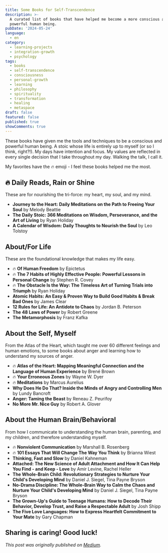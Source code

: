 ```yaml
---
title: Some Books for Self-Transcendence
description: >-
  A curated list of books that have helped me become a more conscious and
  powerful human being.
pubDate: '2024-05-24'
language:
  - en
category:
  - learning-projects
  - integration-growth
  - psychology
tags:
  - books
  - self-transcendence
  - consciousness
  - personal-growth
  - learning
  - philosophy
  - spirituality
  - transformation
  - healing
  - metaspace
draft: false
featured: false
published: true
showComments: true
---
```


These books have given me the tools and techniques to be a conscious and powerful human being. A stoic whose life is entirely up to myself (or so I think, right?!). My days have intention and focus. My values are reflected in every single decision that I take throughout my day. Walking the talk, I call it.

My favorites have the 🔥 emoji - I feel these books helped me the most.

## 🔥 Daily Reads, Rain or Shine

These are for nourishing the tri-force: my heart, my soul, and my mind.

- **Journey to the Heart: Daily Meditations on the Path to Freeing Your Soul** by Melody Beattie
- **The Daily Stoic: 366 Meditations on Wisdom, Perseverance, and the Art of Living** by Ryan Holiday
- **A Calendar of Wisdom: Daily Thoughts to Nourish the Soul** by Leo Tolstoy

## About/For Life

These are the foundational knowledge that makes my life easy.

- 🔥 **Of Human Freedom** by Epictetus
- 🔥 **The 7 Habits of Highly Effective People: Powerful Lessons in Personal Change** by Stephen R. Covey
- 🔥 **The Obstacle Is the Way: The Timeless Art of Turning Trials into Triumph** by Ryan Holiday
- **Atomic Habits: An Easy & Proven Way to Build Good Habits & Break Bad Ones** by James Clear
- **12 Rules for Life: An Antidote to Chaos** by Jordan B. Peterson
- **The 48 Laws of Power** by Robert Greene
- **The Metamorphosis** by Franz Kafka

## About the Self, Myself

From the Atlas of the Heart, which taught me over 60 different feelings and human emotions, to some books about anger and learning how to understand my sources of anger.

- 🔥 **Atlas of the Heart: Mapping Meaningful Connection and the Language of Human Experience** by Brené Brown
- 🔥 **Your Erroneous Zones** by Wayne W. Dyer
- 🔥 **Meditations** by Marcus Aurelius
- **Why Does He Do That? Inside the Minds of Angry and Controlling Men** by Lundy Bancroft
- **Anger: Taming the Beast** by Reneau Z. Peurifoy
- **No More Mr. Nice Guy** by Robert A. Glover

## About the Human Brain/Behavioral

From how I communicate to understanding the human brain, parenting, and my children, and therefore understanding myself.

- 🔥 **Nonviolent Communication** by Marshall B. Rosenberg
- 🔥 **101 Essays That Will Change The Way You Think** by Brianna Wiest
- **Thinking, Fast and Slow** by Daniel Kahneman
- **Attached: The New Science of Adult Attachment and How It Can Help You Find - and Keep - Love** by Amir Levine, Rachel Heller
- **The Whole-Brain Child: Revolutionary Strategies to Nurture Your Child's Developing Mind** by Daniel J. Siegel, Tina Payne Bryson
- **No-Drama Discipline: The Whole-Brain Way to Calm the Chaos and Nurture Your Child's Developing Mind** by Daniel J. Siegel, Tina Payne Bryson
- **The Grown-Up's Guide to Teenage Humans: How to Decode Their Behavior, Develop Trust, and Raise a Respectable Adult** by Josh Shipp
- **The Five Love Languages: How to Express Heartfelt Commitment to Your Mate** by Gary Chapman

Sharing is caring! Good luck!
---

_This post was originally published on [Medium](https://medium.com/@wizards777/some-books-for-self-transcendence-35109667b82b)._
